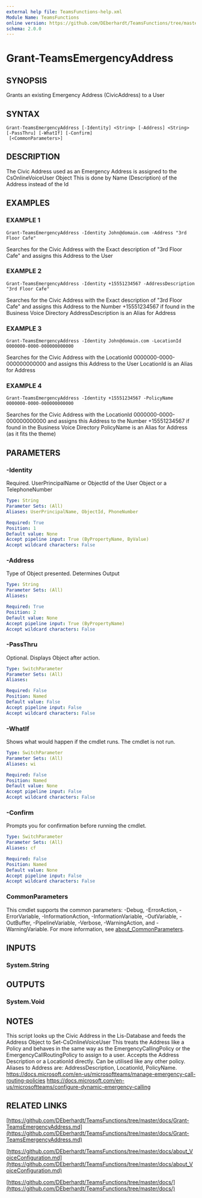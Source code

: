 ```yaml
---
external help file: TeamsFunctions-help.xml
Module Name: TeamsFunctions
online version: https://github.com/DEberhardt/TeamsFunctions/tree/master/docs/Grant-TeamsEmergencyAddress.md
schema: 2.0.0
---
```


# Grant-TeamsEmergencyAddress

## SYNOPSIS
Grants an existing Emergency Address (CivicAddress) to a User

## SYNTAX

```
Grant-TeamsEmergencyAddress [-Identity] <String> [-Address] <String> [-PassThru] [-WhatIf] [-Confirm]
 [<CommonParameters>]
```

## DESCRIPTION
The Civic Address used as an Emergency Address is assigned to the CsOnlineVoiceUser Object
This is done by Name (Description) of the Address instead of the Id

## EXAMPLES

### EXAMPLE 1
```
Grant-TeamsEmergencyAddress -Identity John@domain.com -Address "3rd Floor Cafe"
```

Searches for the Civic Address with the Exact description of "3rd Floor Cafe" and assigns this Address to the User

### EXAMPLE 2
```
Grant-TeamsEmergencyAddress -Identity +15551234567 -AddressDescription "3rd Floor Cafe"
```

Searches for the Civic Address with the Exact description of "3rd Floor Cafe" and
assigns this Address to the Number +15551234567 if found in the Business Voice Directory
AddressDescription is an Alias for Address

### EXAMPLE 3
```
Grant-TeamsEmergencyAddress -Identity John@domain.com -LocationId 0000000-0000-000000000000
```

Searches for the Civic Address with the LocationId 0000000-0000-000000000000 and assigns this Address to the User
LocationId is an Alias for Address

### EXAMPLE 4
```
Grant-TeamsEmergencyAddress -Identity +15551234567 -PolicyName 0000000-0000-000000000000
```

Searches for the Civic Address with the LocationId 0000000-0000-000000000000 and
assigns this Address to the Number +15551234567 if found in the Business Voice Directory
PolicyName is an Alias for Address (as it fits the theme)

## PARAMETERS

### -Identity
Required.
UserPrincipalName or ObjectId of the User Object or a TelephoneNumber

```yaml
Type: String
Parameter Sets: (All)
Aliases: UserPrincipalName, ObjectId, PhoneNumber

Required: True
Position: 1
Default value: None
Accept pipeline input: True (ByPropertyName, ByValue)
Accept wildcard characters: False
```

### -Address
Type of Object presented.
Determines Output

```yaml
Type: String
Parameter Sets: (All)
Aliases:

Required: True
Position: 2
Default value: None
Accept pipeline input: True (ByPropertyName)
Accept wildcard characters: False
```

### -PassThru
Optional.
Displays Object after action.

```yaml
Type: SwitchParameter
Parameter Sets: (All)
Aliases:

Required: False
Position: Named
Default value: False
Accept pipeline input: False
Accept wildcard characters: False
```

### -WhatIf
Shows what would happen if the cmdlet runs.
The cmdlet is not run.

```yaml
Type: SwitchParameter
Parameter Sets: (All)
Aliases: wi

Required: False
Position: Named
Default value: None
Accept pipeline input: False
Accept wildcard characters: False
```

### -Confirm
Prompts you for confirmation before running the cmdlet.

```yaml
Type: SwitchParameter
Parameter Sets: (All)
Aliases: cf

Required: False
Position: Named
Default value: None
Accept pipeline input: False
Accept wildcard characters: False
```

### CommonParameters
This cmdlet supports the common parameters: -Debug, -ErrorAction, -ErrorVariable, -InformationAction, -InformationVariable, -OutVariable, -OutBuffer, -PipelineVariable, -Verbose, -WarningAction, and -WarningVariable. For more information, see [about_CommonParameters](http://go.microsoft.com/fwlink/?LinkID=113216).

## INPUTS

### System.String
## OUTPUTS

### System.Void
## NOTES
This script looks up the Civic Address in the Lis-Database and feeds the Address Object to Set-CsOnlineVoiceUser
This treats the Address like a Policy and behaves in the same way as the EmergencyCallingPolicy or the
EmergencyCallRoutingPolicy to assign to a user.
Accepts the Address Description or a LocationId directly.
Can be utilised like any other policy.
Aliases to Address are: AddressDescription, LocationId, PolicyName.
https://docs.microsoft.com/en-us/microsoftteams/manage-emergency-call-routing-policies
https://docs.microsoft.com/en-us/microsoftteams/configure-dynamic-emergency-calling

## RELATED LINKS

[https://github.com/DEberhardt/TeamsFunctions/tree/master/docs/Grant-TeamsEmergencyAddress.md](https://github.com/DEberhardt/TeamsFunctions/tree/master/docs/Grant-TeamsEmergencyAddress.md)

[https://github.com/DEberhardt/TeamsFunctions/tree/master/docs/about_VoiceConfiguration.md](https://github.com/DEberhardt/TeamsFunctions/tree/master/docs/about_VoiceConfiguration.md)

[https://github.com/DEberhardt/TeamsFunctions/tree/master/docs/](https://github.com/DEberhardt/TeamsFunctions/tree/master/docs/)

